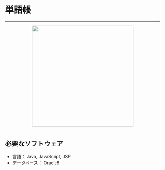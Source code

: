 # 単語帳
--------------

<div align="center">
<img width="329" src="https://github.com/N1C0N1C0/JSP-HRD0620/assets/102003529/e4cdfa6b-2cb9-47be-adf9-f6a4fb026390.png">
</div>

# 

## 必要なソフトウェア

- 言語： Java, JavaScript, JSP
- データベース： Oracle8

